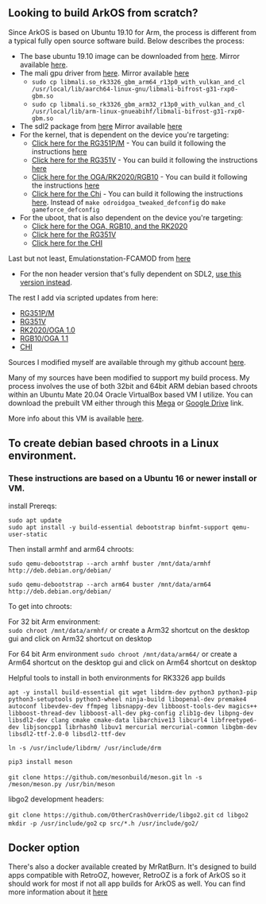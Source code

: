 ## Looking to build ArkOS from scratch?

Since ArkOS is based on Ubuntu 19.10 for Arm, the process is different from a typical fully open source software build.  Below describes the process:

* The base ubuntu 19.10 image can be downloaded from [here](https://wiki.odroid.com/odroid_go_advance/os_image/ubuntu_es#v11).  Mirror available [here](https://mega.nz/file/2c5xnAjT#bXgmSEjGsD982yqafodIrjW1mPtDw2hkLaf-7xuSSWQ).
* The mali gpu driver from [here](https://dn.odroid.com/RK3326/ODROID-GO-Advance/rk3326_r13p0_gbm_with_vulkan_and_cl.zip).  Mirror available [here](https://mega.nz/file/aEZGjBSZ#Ip5BZQZs98GDWloqeyrzMgGVN9CFyXrCUKuBmCwSMlg)
  * `sudo cp libmali.so_rk3326_gbm_arm64_r13p0_with_vulkan_and_cl  /usr/local/lib/aarch64-linux-gnu/libmali-bifrost-g31-rxp0-gbm.so`
  * `sudo cp libmali.so_rk3326_gbm_arm32_r13p0_with_vulkan_and_cl  /usr/local/lib/arm-linux-gnueabihf/libmali-bifrost-g31-rxp0-gbm.so`
* The sdl2 package from [here](https://www.areascout.at/libsdl2-2.0-0_2.0.10+dfsg1-1ubuntu1_arm64.deb)  Mirror available [here](https://mega.nz/file/GYgVGIKa#IJiMQO_d-kQYAQzIyvEbG0hy62xr4jzoTXuuFdUC8dU)
* For the kernel, that is dependent on the device you're targeting:
  * [Click here for the RG351P/M](https://github.com/lualiliu/RG351P-linux) - You can build it following the instructions [here](https://github.com/christianhaitian/linux/blob/rg351/README)
  * [Click here for the RG351V](https://github.com/christianhaitian/linux/tree/rg351) - You can build it following the instructions [here](https://github.com/christianhaitian/linux/blob/rg351/README)
  * [Click here for the OGA/RK2020/RGB10](https://github.com/christianhaitian/linux/tree/odroidgoA-4.4.y) - You can build it following the instructions [here](https://github.com/christianhaitian/linux/blob/odroidgoA-4.4.y/README)
  * [Click here for the Chi](https://github.com/shantigilbert/hardkernel-linux/tree/GameForce-Chi) - You can build it following the instructions [here](https://github.com/christianhaitian/linux/blob/odroidgoA-4.4.y/README).  Instead of `make odroidgoa_tweaked_defconfig` do `make gameforce_defconfig`
* For the uboot, that is also dependent on the device you're targeting:
  * [Click here for the OGA, RGB10, and the RK2020](https://github.com/hardkernel/u-boot/tree/odroidgoA-v2017.09)
  * [Click here for the RG351V](https://github.com/christianhaitian/RG351-u-boot/tree/odroidgoA-v2017.09)
  * [Click here for the CHI](https://github.com/christianhaitian/chi-u-boot)

Last but not least, Emulationstation-FCAMOD from [here](https://github.com/christianhaitian/EmulationStation-fcamod)
* For the non header version that's fully dependent on SDL2, [use this version instead](https://github.com/christianhaitian/EmulationStation-fcamod/tree/fullscreen).

The rest I add via scripted updates from here:
* [RG351P/M](https://github.com/christianhaitian/arkos/blob/main/Update-RG351P.sh)
* [RG351V](https://github.com/christianhaitian/arkos/blob/main/Update-RG351V.sh)
* [RK2020/OGA 1.0](https://github.com/christianhaitian/arkos/blob/main/Update-RK2020.sh)
* [RGB10/OGA 1.1](https://github.com/christianhaitian/arkos/blob/main/Update-RGB10.sh)
* [CHI](https://github.com/christianhaitian/arkos/blob/main/Update-CHI.sh)

Sources I modified myself are available through my github account [here](https://github.com/christianhaitian).

Many of my sources have been modified to support my build process.  My process involves the use of both 32bit and 64bit ARM debian based chroots within an Ubuntu Mate 20.04 Oracle VirtualBox based VM I utilize.  You can download the prebuilt VM either through this [Mega](https://mega.nz/file/3dIkHTRZ#s2DOkT8nrCRCaXVyng3KQdrixolgxarqplitLt8Ta8c) or [Google Drive](https://drive.google.com/file/d/1_6SLtNurqeUafKrbBM2Ba0fTWyZkGAGi/view?usp=sharing) link.

More info about this VM is available [here](https://forum.odroid.com/viewtopic.php?p=306185#p306185).

## To create debian based chroots in a Linux environment.
### These instructions are based on a Ubuntu 16 or newer install or VM.

install Prereqs:

`sudo apt update` \
`sudo apt install -y build-essential debootstrap binfmt-support qemu-user-static`

Then install armhf and arm64 chroots:

`sudo qemu-debootstrap --arch armhf buster /mnt/data/armhf http://deb.debian.org/debian/`

`sudo qemu-debootstrap --arch arm64 buster /mnt/data/arm64 http://deb.debian.org/debian/`

To get into chroots:

For 32 bit Arm environment: \
`sudo chroot /mnt/data/armhf/`
or create a Arm32 shortcut on the desktop gui and click on Arm32 shortcut on desktop

For 64 bit Arm environment
`sudo chroot /mnt/data/arm64/`
or create a Arm64 shortcut on the desktop gui and click on Arm64 shortcut on desktop

Helpful tools to install in both environments for RK3326 app builds

`apt -y install build-essential git wget libdrm-dev python3 python3-pip python3-setuptools python3-wheel ninja-build libopenal-dev premake4 autoconf libevdev-dev ffmpeg libsnappy-dev libboost-tools-dev magics++ libboost-thread-dev libboost-all-dev pkg-config zlib1g-dev libpng-dev libsdl2-dev clang cmake cmake-data libarchive13 libcurl4 libfreetype6-dev libjsoncpp1 librhash0 libuv1 mercurial mercurial-common libgbm-dev libsdl2-ttf-2.0-0 libsdl2-ttf-dev`

`ln -s /usr/include/libdrm/ /usr/include/drm`

`pip3 install meson`

`git clone https://github.com/mesonbuild/meson.git`
`ln -s /meson/meson.py /usr/bin/meson`

libgo2 development headers:

`git clone https://github.com/OtherCrashOverride/libgo2.git`
`cd libgo2`
`mkdir -p /usr/include/go2`
`cp src/*.h /usr/include/go2/`

## Docker option
There's also a docker available created by MrRatBurn.  It's designed to build apps compatible with RetroOZ, however, RetroOZ is a fork of ArkOS so it should work for most if not all app builds for ArkOS as well.  You can find more information about it [here](https://github.com/rangeli/retrooz_dev_docker)